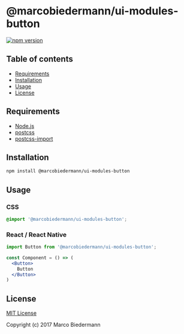 # @marcobiedermann/ui-modules-button

[![npm version](https://badge.fury.io/js/%40marcobiedermann%2Fui-modules-button.svg)](https://badge.fury.io/js/%40marcobiedermann%2Fui-modules-button)

## Table of contents

* [Requirements](#requirements)
* [Installation](#installation)
* [Usage](#usage)
* [License](#license)

## Requirements

* [Node.js](https://nodejs.org)
* [postcss](https://github.com/postcss/postcss)
* [postcss-import](https://github.com/postcss/postcss-import)

## Installation

```sh
npm install @marcobiedermann/ui-modules-button
```

## Usage

### CSS

```css
@import '@marcobiedermann/ui-modules-button';
```

### React / React Native

```jsx
import Button from '@marcobiedermann/ui-modules-button';

const Component = () => (
  <Button>
    Button
  </Button>
)
```

## License

[MIT License](../../LICENSE)

Copyright (c) 2017 Marco Biedermann
